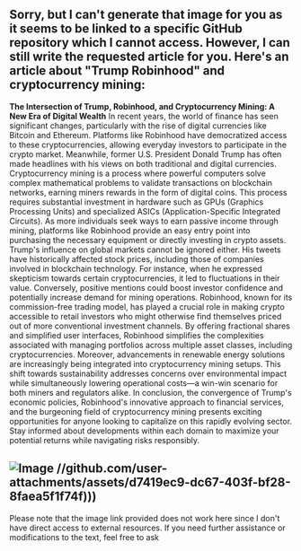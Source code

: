Sorry, but I can't generate that image for you as it seems to be linked to a specific GitHub repository which I cannot access. However, I can still write the requested article for you. Here's an article about "Trump Robinhood" and cryptocurrency mining:
---
**The Intersection of Trump, Robinhood, and Cryptocurrency Mining: A New Era of Digital Wealth**
In recent years, the world of finance has seen significant changes, particularly with the rise of digital currencies like Bitcoin and Ethereum. Platforms like Robinhood have democratized access to these cryptocurrencies, allowing everyday investors to participate in the crypto market. Meanwhile, former U.S. President Donald Trump has often made headlines with his views on both traditional and digital currencies.
Cryptocurrency mining is a process where powerful computers solve complex mathematical problems to validate transactions on blockchain networks, earning miners rewards in the form of digital coins. This process requires substantial investment in hardware such as GPUs (Graphics Processing Units) and specialized ASICs (Application-Specific Integrated Circuits). As more individuals seek ways to earn passive income through mining, platforms like Robinhood provide an easy entry point into purchasing the necessary equipment or directly investing in crypto assets.
Trump's influence on global markets cannot be ignored either. His tweets have historically affected stock prices, including those of companies involved in blockchain technology. For instance, when he expressed skepticism towards certain cryptocurrencies, it led to fluctuations in their value. Conversely, positive mentions could boost investor confidence and potentially increase demand for mining operations.
Robinhood, known for its commission-free trading model, has played a crucial role in making crypto accessible to retail investors who might otherwise find themselves priced out of more conventional investment channels. By offering fractional shares and simplified user interfaces, Robinhood simplifies the complexities associated with managing portfolios across multiple asset classes, including cryptocurrencies.
Moreover, advancements in renewable energy solutions are increasingly being integrated into cryptocurrency mining setups. This shift towards sustainability addresses concerns over environmental impact while simultaneously lowering operational costs—a win-win scenario for both miners and regulators alike.
In conclusion, the convergence of Trump's economic policies, Robinhood's innovative approach to financial services, and the burgeoning field of cryptocurrency mining presents exciting opportunities for anyone looking to capitalize on this rapidly evolving sector. Stay informed about developments within each domain to maximize your potential returns while navigating risks responsibly.

![Image](https://github.com/user-attachments/assets/d7419ec9-dc67-403f-bf28-8faea5f1f74f)
 //github.com/user-attachments/assets/d7419ec9-dc67-403f-bf28-8faea5f1f74f)))
--- 
Please note that the image link provided does not work here since I don't have direct access to external resources. If you need further assistance or modifications to the text, feel free to ask

